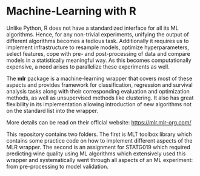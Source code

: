 # Machine-Learning with R

Unlike Python, R does not have a standardized interface for all its ML algorithms. Hence, for any non-trivial experiments, unifying the output of different algorithms becomes a tedious task. Additionally it requires us to implement infrastructure to resample models, optimize hyperparameters, select features, cope with pre- and post-processing of data and compare models in a statistically meaningful way. As this becomes computationally expensive, a need arises to parallelize these experiments as well. 

The **mlr** package is a machine-learning wrapper that covers most of these aspects and provides framework for classification, regression and survival analysis tasks along with  their corresponding evaluation and optimization methods, as well as unsupervised methods like clustering. It also has great flexibility in its implementation allowing introduction of new algorithms not on the standard list into the wrapper.

More details can be read on their official website: https://mlr.mlr-org.com/

This repository contains two folders. The first is MLT toolbox library which contains some practice code on how to implement different aspects of the MLR wrapper. The second is an assignment for STATG019 which required predicting wine quality using ML algorithms which extensively used this wrapper and systematically went through all aspects of an ML experiment: from pre-processing to model validation.
